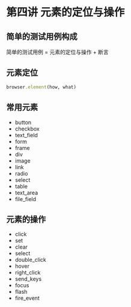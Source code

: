 第四讲 元素的定位与操作
=======================

简单的测试用例构成
------------------
简单的测试用例 = 元素的定位与操作 + 断言

元素定位
--------

```ruby
browser.element(how, what)
```

常用元素
--------

* button
* checkbox
* text_field
* form
* frame
* div
* image
* link
* radio
* select 
* table
* text_area
* file_field

元素的操作
----------

* click
* set
* clear
* select 
* double_click
* hover
* right_click
* send_keys 
* focus
* flash
* fire_event


